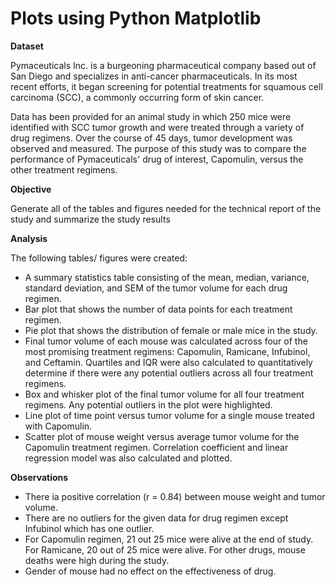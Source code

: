 # Plots using Python Matplotlib

**Dataset**

Pymaceuticals Inc. is a burgeoning pharmaceutical company based out of San Diego and specializes in anti-cancer pharmaceuticals. In its most recent efforts, it began screening for potential treatments for squamous cell carcinoma (SCC), a commonly occurring form of skin cancer.

Data has been provided for an animal study in which 250 mice were identified with SCC tumor growth and were treated through a variety of drug regimens. Over the course of 45 days, tumor development was observed and measured. The purpose of this study was to compare the performance of Pymaceuticals' drug of interest, Capomulin, versus the other treatment regimens.


**Objective**

 Generate all of the tables and figures needed for the technical report of the study and summarize the study results
 
 
**Analysis**
 
 The following tables/ figures were created:
 
* A summary statistics table consisting of the mean, median, variance, standard deviation, and SEM of the tumor volume for each drug regimen.
* Bar plot that shows the number of data points for each treatment regimen.
* Pie plot that shows the distribution of female or male mice in the study.
* Final tumor volume of each mouse was calculated across four of the most promising treatment regimens: Capomulin, Ramicane, Infubinol, and Ceftamin. Quartiles and IQR were also calculated to quantitatively determine if there were any potential outliers across all four treatment regimens.
* Box and whisker plot of the final tumor volume for all four treatment regimens. Any potential outliers in the plot were highlighted.
* Line plot of time point versus tumor volume for a single mouse treated with Capomulin.
* Scatter plot of mouse weight versus average tumor volume for the Capomulin treatment regimen.
Correlation coefficient and linear regression model was also calculated and plotted.
 
 
**Observations**
* There ia positive correlation (r = 0.84) between mouse weight and tumor volume.
* There are no outliers for the given data for drug regimen except Infubinol which has one outlier.
* For Capomulin regimen, 21 out 25 mice were alive at the end of study. For Ramicane, 20 out of 25 mice were alive. For other drugs, mouse deaths were high during the study.
* Gender of mouse had no effect on the effectiveness of drug.
